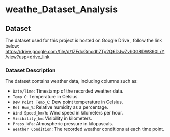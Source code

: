 # weathe_Dataset_Analysis


## Dataset

The dataset used for this project is hosted on Google Drive , follow the link below:
https://drive.google.com/file/d/1ZFdcGmcdh7Tp2Q6DJwZvh0G8DW890LrY/view?usp=drive_link


### Dataset Description

The dataset contains weather data, including columns such as:
- `Date/Time`: Timestamp of the recorded weather data.
- `Temp_C`: Temperature in Celsius.
- `Dew Point Temp_C`: Dew point temperature in Celsius.
- `Rel Hum_%`: Relative humidity as a percentage.
- `Wind Speed_km/h`: Wind speed in kilometers per hour.
- `Visibility_km`: Visibility in kilometers.
- `Press_kPa`: Atmospheric pressure in kilopascals.
- `Weather Condition`: The recorded weather conditions at each time point.

